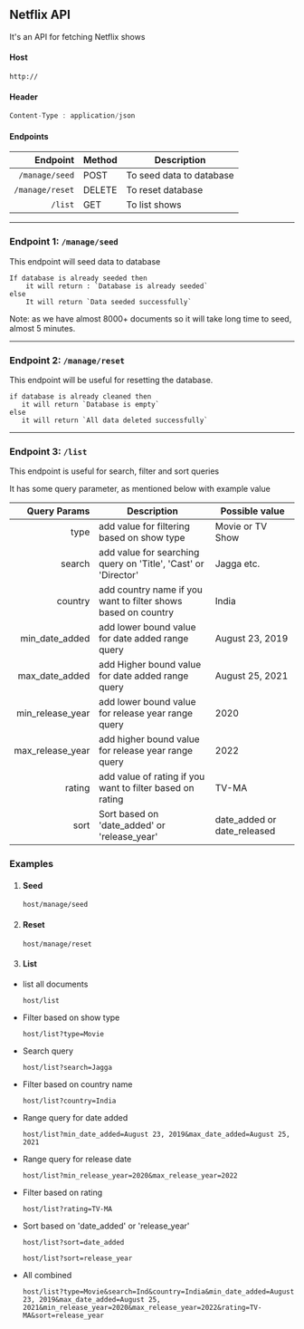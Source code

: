 ## Netflix API
It's an API for fetching Netflix shows

#### Host
```
http://
```

#### Header
```js
Content-Type : application/json
```
#### Endpoints

|            Endpoint | Method | Description              |
| ------------------: | ------ | ------------------------ |
|      `/manage/seed` | POST     | To seed data to database |
| ```/manage/reset``` | DELETE | To reset database        |
|             `/list`               | GET       | To list shows            |
---
### Endpoint 1: ```/manage/seed```

This endpoint will seed data to database
```
If database is already seeded then
    it will return : `Database is already seeded`
​else
    ​It will return `Data seeded successfully`
```
​Note: as we have almost 8000+ documents so it will take long time to seed, almost 5 minutes.

---
### Endpoint 2: ```/manage/reset```

This endpoint will be useful for resetting the database.
```
​if database is already cleaned then
​   it will return `Database is empty`
else
​   it will return `All data deleted successfully`
```
---
### Endpoint 3: ```/list```

This endpoint is useful for search, filter and sort queries

It has some query parameter, as mentioned below with example value

|     Query Params | Description                                                  | Possible value              |
| ---------------: | ------------------------------------------------------------ | --------------------------- |
|             type | add value for filtering based on show type                   | Movie or TV Show            |
|           search | add value for searching query on 'Title', 'Cast' or 'Director' | Jagga etc.                  |
|          country | add country name if you want to filter shows based on country | India                       |
|   min_date_added | add lower bound value for date added range query             | August 23, 2019             |
|   max_date_added | add Higher bound value for date added range query            | August 25, 2021             |
| min_release_year | add lower bound value for release year range query           | 2020                        |
| max_release_year | add higher bound value for release year range query          | 2022                        |
|           rating | add value of rating if you want to filter based on rating    | TV-MA                       |
|             sort | Sort based on 'date_added' or 'release_year'                 | date_added or date_released |

### Examples

1. #### Seed

   ```
   host/manage/seed
   ```

2. #### Reset

   ```
   host/manage/reset
   ```

3. #### List

* list all documents

  ```
  host/list
  ```

* Filter based on show type

  ```
  host/list?type=Movie
  ```

* Search query

  ```
  host/list?search=Jagga
  ```

* Filter based on country name

  ```
  host/list?country=India
  ```

* Range query for date added

  ```
  host/list?min_date_added=August 23, 2019&max_date_added=August 25, 2021
  ```

* Range query for release date

  ```
  host/list?min_release_year=2020&max_release_year=2022
  ```

* Filter based on rating

  ```
  host/list?rating=TV-MA
  ```

* Sort based on 'date_added' or 'release_year'

  ```
  host/list?sort=date_added
  ```

  ```
  host/list?sort=release_year
  ```

* All combined

  ```
  host/list?type=Movie&search=Ind&country=India&min_date_added=August 23, 2019&max_date_added=August 25, 2021&min_release_year=2020&max_release_year=2022&rating=TV-MA&sort=release_year
  ```

  

